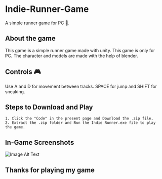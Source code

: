 # Indie-Runner-Game
 A simple runner game for PC 🏃.

## About the game

This game is a simple runner game made with unity. This game is only for PC. The character and models are made with the help of blender.

## Controls 🎮

Use A and D for movement between tracks. SPACE for jump and SHIFT for sneaking.

## Steps to Download and Play

    1. Click the "Code" in the present page and Download the .zip file.
    2. Extract the .zip folder and Run the Indie Runner.exe file to play the game.

## In-Game Screenshots

![Image Alt Text](/Indie-Runner-Game/blob/main/Ingame%20screenshots/Indie%20Runner%201.png)

## Thanks for playing my game
